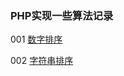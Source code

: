 ### PHP实现一些算法记录

001 [数字排序](https://github.com/ahcometrue/algorithm/blob/master/001.php)

002 [字符串排序](https://github.com/ahcometrue/algorithm/blob/master/002.php)